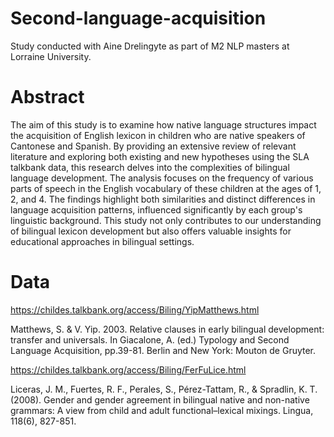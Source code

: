 # Second-language-acquisition

Study conducted with Aine Drelingyte as part of M2 NLP masters at Lorraine University.

# Abstract

The aim of this study is to examine how native language structures impact the acquisition of English lexicon in children who are native speakers of Cantonese and Spanish. By providing an extensive review of relevant literature and exploring both existing and new hypotheses using the SLA talkbank data, this research delves into the complexities of bilingual language development. The analysis focuses on the frequency of various parts of speech in the English vocabulary of these children at the ages of 1, 2, and 4. The findings highlight both similarities and distinct differences in language acquisition patterns, influenced significantly by each group's linguistic background. This study not only contributes to our understanding of bilingual lexicon development but also offers valuable insights for educational approaches in bilingual settings.

# Data

https://childes.talkbank.org/access/Biling/YipMatthews.html

Matthews, S. & V. Yip. 2003. Relative clauses in early bilingual development: transfer and universals. In Giacalone, A. (ed.) Typology and Second Language Acquisition, pp.39-81. Berlin and New York: Mouton de Gruyter.

https://childes.talkbank.org/access/Biling/FerFuLice.html

Liceras, J. M., Fuertes, R. F., Perales, S., Pérez-Tattam, R., & Spradlin, K. T. (2008). Gender and gender agreement in bilingual native and non-native grammars: A view from child and adult functional–lexical mixings. Lingua, 118(6), 827-851.
